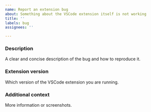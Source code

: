 ```yaml
---
name: Report an extension bug
about: Something about the VSCode extension itself is not working
title: ''
labels: bug
assignees: ''

---
```


### Description
A clear and concise description of the bug and how to reproduce it.

### Extension version
Which version of the VSCode extension you are running.

### Additional context
More information or screenshots.
